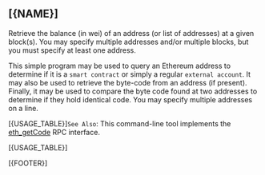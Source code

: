 ## [{NAME}]

Retrieve the balance (in wei) of an address (or list of addresses) at a given block(s). You may specify multiple addresses and/or multiple blocks, but you must specify at least one address.

This simple program may be used to query an Ethereum address to determine if it is a `smart contract` or simply a regular `external account`. It may also be used to retrieve the byte-code from an address (if present). Finally, it may be used to compare the byte code found at two addresses to determine if they hold identical code. You may specify multiple addresses on a line.

[{USAGE_TABLE}]`See Also`: This command-line tool implements the [eth_getCode](https://github.com/ethereum/wiki/wiki/JSON-RPC#eth_getcode) RPC interface.

[{USAGE_TABLE}]

[{FOOTER}]
